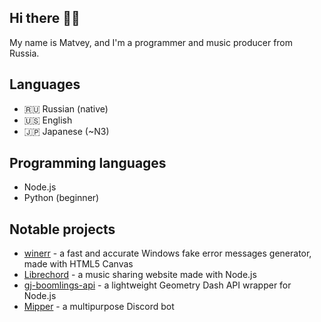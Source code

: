 ## Hi there 👋🏻
My name is Matvey, and I'm a programmer and music producer from Russia.
## Languages 
* 🇷🇺 Russian (native)
* 🇺🇸 English
* 🇯🇵 Japanese (~N3)
## Programming languages 
* Node.js
* Python (beginner)
## Notable projects 
* [winerr](https://github.com/shikoshib/winerr) - a fast and accurate Windows fake error messages generator, made with HTML5 Canvas
* [Librechord](https://github.com/shikoshib/librechord) - a music sharing website made with Node.js
* [gj-boomlings-api](https://github.com/shikoshib/gj-boomlings-api) - a lightweight Geometry Dash API wrapper for Node.js
* [Mipper](https://github.com/shikoshib/Mipper) - a multipurpose Discord bot
<!--
**shikoshib/shikoshib** is a ✨ _special_ ✨ repository because its `README.md` (this file) appears on your GitHub profile.

Here are some ideas to get you started:

- 🔭 I’m currently working on ...
- 🌱 I’m currently learning ...
- 👯 I’m looking to collaborate on ...
- 🤔 I’m looking for help with ...
- 💬 Ask me about ...
- 📫 How to reach me: ...
- 😄 Pronouns: ...
- ⚡ Fun fact: ...
-->
